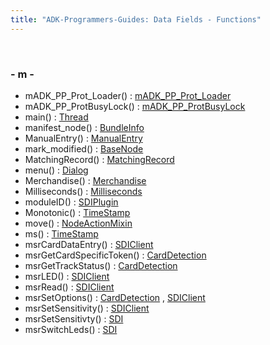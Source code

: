```yaml
---
title: "ADK-Programmers-Guides: Data Fields - Functions"
---
```


 

### - m -

- mADK_PP_Prot_Loader() : <a href="structm_a_d_k___p_p___prot___loader.md#a09bc347ad6b17ce26abb3781ac90576b">mADK_PP_Prot_Loader</a>
- mADK_PP_ProtBusyLock() : <a href="classm_a_d_k___p_p___prot_busy_lock.md#a8d0a9a6f75c9455ee74b21972246b5de">mADK_PP_ProtBusyLock</a>
- main() : <a href="class_thread.md#a45a201a86f4e6c0cf6a22e4a51cc7d11">Thread</a>
- manifest_node() : <a href="classpackmanlib_1_1node_1_1_bundle_info.md#a307abafd25c9c436ce102070a64c55fd">BundleInfo</a>
- ManualEntry() : <a href="classlibsdi_1_1_manual_entry.md#a1cbc25c4ed1b082c479f57851d707c0a">ManualEntry</a>
- mark_modified() : <a href="classpackmanlib_1_1basenode_1_1_base_node.md#a5c02300a2d52e15bf94b8286acdad576">BaseNode</a>
- MatchingRecord() : <a href="structlibsdi_1_1_matching_record.md#a25a6a2adc00e31083131e5480eb54a08">MatchingRecord</a>
- menu() : <a href="classlibsdi_1_1_dialog.md#a107276ae07528d74dcf34e02b20917a9">Dialog</a>
- Merchandise() : <a href="classvficpl_1_1_merchandise.md#a4a18adffad536a9019e5f0c3859ddd38">Merchandise</a>
- Milliseconds() : <a href="classvficom_1_1_milliseconds.md#a181c03299a309e4af28c1b9bc8431138">Milliseconds</a>
- moduleID() : <a href="class_s_d_i_plugin.md#a8d2bc1f2997927e41cff153194099c40">SDIPlugin</a>
- Monotonic() : <a href="classsdi_1_1_time_stamp.md#aaf8485a75440007e7a7a67303cb050f8">TimeStamp</a>
- move() : <a href="classpackmanlib_1_1nodeaction_1_1_node_action_mixin.md#a10e06ee65b46422469910ecd7e4568c6">NodeActionMixin</a>
- ms() : <a href="classsdi_1_1_time_stamp.md#a08c27c4fe2b5cab5ef3744e02994c70f">TimeStamp</a>
- msrCardDataEntry() : <a href="group__sdimsr.md#ga536aaf0bbc6c7b4640891698305828e0">SDIClient</a>
- msrGetCardSpecificToken() : <a href="classlibsdi_1_1_card_detection.md#aa204675a89680c85dcfffc81b89d5f2b">CardDetection</a>
- msrGetTrackStatus() : <a href="classlibsdi_1_1_card_detection.md#a94ecdcadeb9ee37d90150c2aefb07383">CardDetection</a>
- msrLED() : <a href="group__sdimsr.md#gae45526e394f86bca38f676c11af31ea7">SDIClient</a>
- msrRead() : <a href="group__sdimsr.md#gad11aef1f67eef218f267d2698e72c9c4">SDIClient</a>
- msrSetOptions() : <a href="classlibsdi_1_1_card_detection.md#a065d25439941338d5f4c36cbb528ca6b">CardDetection</a> , <a href="group__sdimsr.md#ga390211192723333a89d150e364df5c5b">SDIClient</a>
- msrSetSensitivity() : <a href="group__sdimsr.md#ga182c41bec04e552a5ced7d070295700f">SDIClient</a>
- msrSetSensitivty() : <a href="classlibsdi_1_1_s_d_i.md#ab81230da298c92fc2af63f2aeae58f6f">SDI</a>
- msrSwitchLeds() : <a href="classlibsdi_1_1_s_d_i.md#ae00fb39999cbdb8a8a2936ffb6e59ba0">SDI</a>
